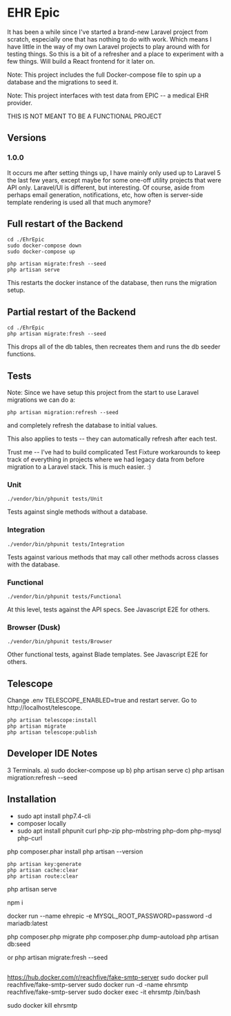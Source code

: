 # EHR Epic

It has been a while since I've started a brand-new Laravel project from scratch,
especially one that has nothing to do with work. Which means I have little in
the way of my own Laravel projects to play around with for testing things.
So this is a bit of a refresher and a place to experiment with a few things.
Will build a React frontend for it later on.

Note: This project includes the full Docker-compose file to spin up a database and the migrations to seed it.

Note: This project interfaces with test data from EPIC -- a medical EHR provider.

THIS IS NOT MEANT TO BE A FUNCTIONAL PROJECT


## Versions

### 1.0.0 
It occurs me after setting things up, I have mainly only used up to Laravel 5 the last few years, except maybe for some
one-off utility projects that were API only. Laravel/UI is different, but interesting. Of course, aside from perhaps
email generation, notifications, etc, how often is server-side template rendering is used all that much anymore?


## Full restart of the Backend

```
cd ./EhrEpic
sudo docker-compose down
sudo docker-compose up

php artisan migrate:fresh --seed
php artisan serve
```

This restarts the docker instance of the database, then runs the migration setup.


## Partial restart of the Backend

```
cd ./EhrEpic
php artisan migrate:fresh --seed
```

This drops all of the db tables, then recreates them and runs the db seeder functions.



## Tests

Note: Since we have setup this project from the start to use Laravel migrations
we can do a:

`php artisan migration:refresh --seed`

and completely refresh the database to initial values.
 
This also applies to tests -- they can automatically refresh after each test.

Trust me -- I've had to build complicated Test Fixture workarounds to keep
track of everything in projects where we had legacy data from before migration to
a Laravel stack. This is much easier. :) 

### Unit
`./vendor/bin/phpunit tests/Unit`

Tests against single methods without a database.

### Integration
`./vendor/bin/phpunit tests/Integration`

Tests against various methods that may call other methods across classes with the database.

### Functional
`./vendor/bin/phpunit tests/Functional`

At this level, tests against the API specs. 
See Javascript E2E for others.

### Browser (Dusk)

`./vendor/bin/phpunit tests/Browser`

Other functional tests, against Blade templates.
See Javascript E2E for others.


## Telescope

Change .env TELESCOPE_ENABLED=true and restart server. Go to http://localhost/telescope.

```
php artisan telescope:install
php artisan migrate
php artisan telescope:publish
```


## Developer IDE Notes
3 Terminals.
a) sudo docker-compose up
b) php artisan serve
c) php artisan migration:refresh --seed


## Installation

* sudo apt install php7.4-cli
* composer locally
* sudo apt install phpunit curl php-zip php-mbstring php-dom php-mysql php-curl

 php composer.phar install
 php artisan --version

    php artisan key:generate
    php artisan cache:clear
    php artisan route:clear

 php artisan serve

npm i

docker run --name ehrepic -e MYSQL_ROOT_PASSWORD=password -d mariadb:latest


php composer.php migrate
php composer.php dump-autoload
php artisan db:seed

or
php artisan migrate:fresh --seed


## 
https://hub.docker.com/r/reachfive/fake-smtp-server
sudo docker pull reachfive/fake-smtp-server
sudo docker run -d -name ehrsmtp reachfive/fake-smtp-server
sudo docker exec -it ehrsmtp /bin/bash

sudo docker kill ehrsmtp

